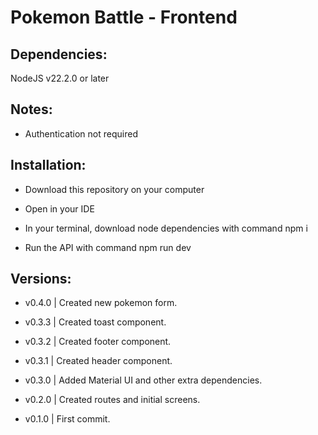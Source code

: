 # Pokemon Battle - Frontend

## Dependencies:

NodeJS v22.2.0 or later

## Notes:

- Authentication not required

## Installation:

- Download this repository on your computer

- Open in your IDE

- In your terminal, download node dependencies with command npm i

- Run the API with command npm run dev

## Versions:

- v0.4.0 | Created new pokemon form.

- v0.3.3 | Created toast component.

- v0.3.2 | Created footer component.

- v0.3.1 | Created header component.

- v0.3.0 | Added Material UI and other extra dependencies.

- v0.2.0 | Created routes and initial screens.

- v0.1.0 | First commit.
